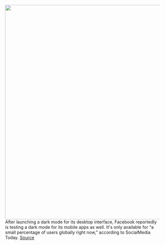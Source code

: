 <img src='https://cdn.vox-cdn.com/thumbor/53a2Nj-6iXjs-i0pWN58LwXFbkA=/0x0:2040x1360/1200x800/filters:focal(857x517:1183x843)/cdn.vox-cdn.com/uploads/chorus_image/image/66992490/jbareham_180405_1777_facebook_0003.0.jpg' width='700px' /><br/>
After launching a dark mode for its desktop interface, Facebook reportedly is testing a dark mode for its mobile apps as well. It's only available for “a small percentage of users globally right now,” according to SocialMedia Today.
<a href='https://www.theverge.com/2020/6/28/21305946/facebook-dark-mode-mobile-ios'> Source <a/>